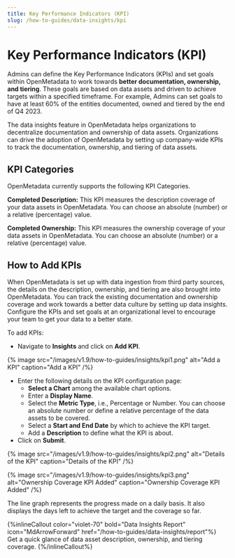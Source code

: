 ```yaml
---
title: Key Performance Indicators (KPI)
slug: /how-to-guides/data-insights/kpi
---
```


# Key Performance Indicators (KPI)

Admins can define the Key Performance Indicators (KPIs) and set goals within OpenMetadata to work towards **better documentation, ownership, and tiering**. These goals are based on data assets and driven to achieve targets within a specified timeframe. For example, Admins can set goals to have at least 60% of the entities documented, owned and tiered by the end of Q4 2023.

The data insights feature in OpenMetadata helps organizations to decentralize documentation and ownership of data assets. Organizations can drive the adoption of OpenMetadata by setting up company-wide KPIs to track the documentation, ownership, and tiering of data assets.

## KPI Categories

OpenMetadata currently supports the following KPI Categories.

**Completed Description:** This KPI measures the description coverage of your data assets in OpenMetadata. You can choose an absolute (number) or a relative (percentage) value.

**Completed Ownership:** This KPI measures the ownership coverage of your data assets in OpenMetadata. You can choose an absolute (number) or a relative (percentage) value.

## How to Add KPIs

When OpenMetadata is set up with data ingestion from third party sources, the details on the description, ownership, and tiering are also brought into OpenMetadata. You can track the existing documentation and ownership coverage and work towards a better data culture by setting up data insights. Configure the KPIs and set goals at an organizational level to encourage your team to get your data to a better state.

To add KPIs:
- Navigate to **Insights** and click on **Add KPI**.

{% image
src="/images/v1.9/how-to-guides/insights/kpi1.png"
alt="Add a KPI"
caption="Add a KPI"
/%}

- Enter the following details on the KPI configuration page:
  - **Select a Chart** among the available chart options.
  - Enter a **Display Name**.
  - Select the **Metric Type**, i.e., Percentage or Number. You can choose an absolute number or define a relative percentage of the data assets to be covered.
  - Select a **Start and End Date** by which to achieve the KPI target.
  - Add a **Description** to define what the KPI is about.
- Click on **Submit**.

{% image
src="/images/v1.9/how-to-guides/insights/kpi2.png"
alt="Details of the KPI"
caption="Details of the KPI"
/%}

{% image
src="/images/v1.9/how-to-guides/insights/kpi3.png"
alt="Ownership Coverage KPI Added"
caption="Ownership Coverage KPI Added"
/%}

The line graph represents the progress made on a daily basis. It also displays the days left to achieve the target and the coverage so far.

{%inlineCallout
  color="violet-70"
  bold="Data Insights Report"
  icon="MdArrowForward"
  href="/how-to-guides/data-insights/report"%}
  Get a quick glance of data asset description, ownership, and tiering coverage.
{%/inlineCallout%}